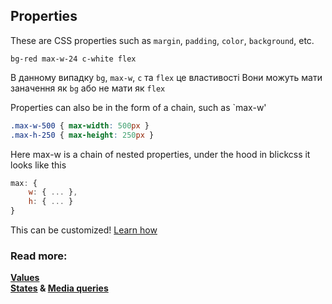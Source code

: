 ## Properties

These are CSS properties such as `margin`, `padding`, `color`, `background`, etc.
```
bg-red max-w-24 c-white flex
```
В данному випадку `bg`, `max-w`, `c` та `flex` це властивості
Вони можуть мати заначення як `bg` або не мати як `flex`

Properties can also be in the form of a chain, such as `max-w'

```css
.max-w-500 { max-width: 500px }
.max-h-250 { max-height: 250px }
```

Here max-w is a chain of nested properties, under the hood in blickcss it looks like this

```js
max: {
    w: { ... },
    h: { ... }
}
```

This can be customized! [Learn how](./config.md)  
###  Read more:   
**[Values](./values.md)**  
**[States](./states.md) & [Media queries](./media-query.md)** 